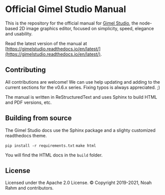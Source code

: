 # Official Gimel Studio Manual

This is the repository for the official manual for [Gimel Studio](https://gimelstudio.github.io), the node-based 2D image graphics editor, focused on simplicity, speed, elegance and usability.

Read the latest version of the manual at [https://gimelstudio.readthedocs.io/en/latest/](https://gimelstudio.readthedocs.io/en/latest/).


## Contributing

All contributions are welcome! We can use help updating and adding to the current sections for the v0.6.x series. Fixing typos is always appreciated. ;)

The manual is written in ReStructuredText and uses Sphinx to build HTML and PDF versions, etc.


## Building from source

The Gimel Studio docs use the Sphinx package and a slighty customized readthedocs theme.

``pip install -r requirements.txt``
``make html``

You will find the HTML docs in the ``build`` folder.


## License

Licensed under the Apache 2.0 License. © Copyright 2019-2021, Noah Rahm and contributors.
